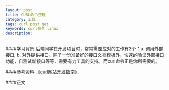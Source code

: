 ```yaml
---
layout: post
title: CURL命令整理
category: 工具
tags: curl post get
keywords: curl命令 linux
description: 
---
```


####学习背景
后端同学在开发项目时，常常需要应对的工作有2个：a. 调用外部接口; b. 对外提供接口。除了一份准备好的接口文档模板外，快速的验证外部接口功能，自测试新接口等等，需要有力工具的支持。而curl命令正是你所需要的。

####参考资料
[《curl网站开发指南》](http://www.ruanyifeng.com/blog/2011/09/curl.html)


####正文






　　
